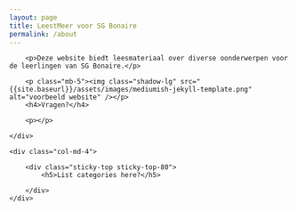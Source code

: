 ```yaml
---
layout: page
title: LeestMeer voor SG Bonaire
permalink: /about
---
```


<div class="row justify-content-between">
    <div class="col-md-8 pr-5">

        <p>Deze website biedt leesmateriaal over diverse oonderwerpen voor de leerlingen van SG Bonaire.</p>

        <p class="mb-5"><img class="shadow-lg" src="{{site.baseurl}}/assets/images/mediumish-jekyll-template.png" alt="voorbeeld website" /></p>
        <h4>Vragen?</h4>

        <p></p>

    </div>

    <div class="col-md-4">

        <div class="sticky-top sticky-top-80">
            <h5>List categories here?</h5>

        </div>
    </div>
</div>

